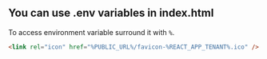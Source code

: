 ## You can use .env variables in index.html

To access environment variable surround it with `%`.

```html
<link rel="icon" href="%PUBLIC_URL%/favicon-%REACT_APP_TENANT%.ico" />
```
